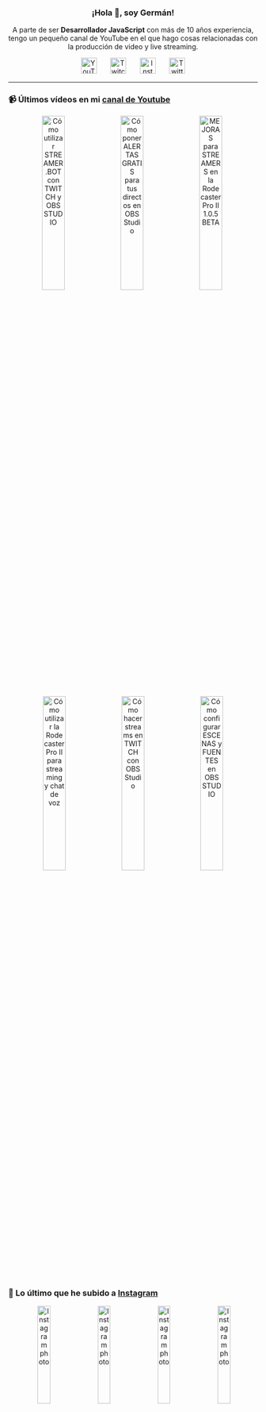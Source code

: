 <p align="center" width="300">
  <h3 align="center">¡Hola 👋, soy Germán!</h3>
</p>

<p align="center">A parte de ser <strong>Desarrollador JavaScript</strong> con más de 10 años experiencia, tengo un pequeño canal de YouTube en el que hago cosas relacionadas con la producción de video y live streaming.</p>

<p align="center">
  <a href="https://youtube.com/@germix" target="blank"><img src="https://cdn.simpleicons.org/youtube/FF0000" alt="YouTube" title="YouTube" width="32px" /></a>
  &#8287;&#8287;&#8287;&#8287;&#8287;
  <a href="https://twitch.tv/germix_tv" target="blank"><img src="https://cdn.simpleicons.org/twitch/9146FF" alt="Twitch" title="Twitch" width="32px" /></a>
  &#8287;&#8287;&#8287;&#8287;&#8287;
  <a href="https://instagram.com/germix_tv" target="blank"><img src="https://cdn.simpleicons.org/instagram/E4405F" alt="Instagram" title="Instagram" width="32px" /></a>
  &#8287;&#8287;&#8287;&#8287;&#8287;
  <a href="https://twitter.com/germix_tv" target="blank"><img src="https://cdn.simpleicons.org/twitter/1DA1F2" alt="Twitter" title="Twitter" width="32px" />
  </a>
</p>

<hr />

<p align="center">
  <h3>📹 Últimos vídeos en mi <a href="https://youtube.com/@germix?sub_confirmation=1" target="blank">canal de Youtube</a></h3>
</p>
<p align="center">&#8287;<a href="https://youtu.be/2AilFoiYnlc" target="blank"><img width="30%" src="https://img.youtube.com/vi/2AilFoiYnlc/mqdefault.jpg" alt="Cómo utilizar STREAMER.BOT con TWITCH y OBS STUDIO" title="Cómo utilizar STREAMER.BOT con TWITCH y OBS STUDIO" /></a>  &#8287;<a href="https://youtu.be/3EUPLZjGjkY" target="blank"><img width="30%" src="https://img.youtube.com/vi/3EUPLZjGjkY/mqdefault.jpg" alt="Cómo poner ALERTAS GRATIS para tus directos en OBS Studio" title="Cómo poner ALERTAS GRATIS para tus directos en OBS Studio" /></a>  &#8287;<a href="https://youtu.be/3mLzME7gODA" target="blank"><img width="30%" src="https://img.youtube.com/vi/3mLzME7gODA/mqdefault.jpg" alt="MEJORAS para STREAMERS en la Rodecaster Pro II 1.0.5 BETA" title="MEJORAS para STREAMERS en la Rodecaster Pro II 1.0.5 BETA" /></a>  &#8287;<a href="https://youtu.be/8784wBhHpVo" target="blank"><img width="30%" src="https://img.youtube.com/vi/8784wBhHpVo/mqdefault.jpg" alt="Cómo utilizar la Rodecaster Pro II para streaming y chat de voz" title="Cómo utilizar la Rodecaster Pro II para streaming y chat de voz" /></a>  &#8287;<a href="https://youtu.be/L-Fe5wee3uM" target="blank"><img width="30%" src="https://img.youtube.com/vi/L-Fe5wee3uM/mqdefault.jpg" alt="Cómo hacer streams en TWITCH con OBS Studio" title="Cómo hacer streams en TWITCH con OBS Studio" /></a>  &#8287;<a href="https://youtu.be/TjLFIa8oTSs" target="blank"><img width="30%" src="https://img.youtube.com/vi/TjLFIa8oTSs/mqdefault.jpg" alt="Cómo configurar ESCENAS y FUENTES en OBS STUDIO" title="Cómo configurar ESCENAS y FUENTES en OBS STUDIO" /></a></p>

<p align="center">
  <h3>📸 Lo último que he subido a <a href="https://instagram.com/germix_tv" target="blank">Instagram</a></h3>
</p>
<p align="center">&#8287;<a href='https://instagram.com/p/Cyep5CuxgMj' target='_blank'><img width='22.5%' src='https://instagram.flba2-1.fna.fbcdn.net/v/t51.2885-15/392738410_802497294962561_7766657189876091734_n.jpg?stp=dst-jpg_e15_fr_p1080x1080&_nc_ht=instagram.flba2-1.fna.fbcdn.net&_nc_cat=105&_nc_ohc=2jUqcm7T-FcAX_cJahn&edm=APU89FABAAAA&ccb=7-5&oh=00_AfB0riHLEpDz19z66fFzntETEnpng2yciwUaG0qgxcIQcg&oe=6558EA8F&_nc_sid=bc0c2c' alt='Instagram photo' /></a>  &#8287;<a href='https://instagram.com/p/CyUOrf5R5M1' target='_blank'><img width='22.5%' src='https://instagram.flba2-1.fna.fbcdn.net/v/t51.2885-15/391132186_862394615403356_4456715945864593015_n.jpg?stp=dst-jpg_e15_fr_p1080x1080&_nc_ht=instagram.flba2-1.fna.fbcdn.net&_nc_cat=108&_nc_ohc=f0Q7cZakyO8AX9BKGVl&edm=APU89FABAAAA&ccb=7-5&oh=00_AfBebmLKBdurtaLJ9QVO8AyYaMMjI1MrtARHivITOCth0A&oe=6558B7CD&_nc_sid=bc0c2c' alt='Instagram photo' /></a>  &#8287;<a href='https://instagram.com/p/CyTfNOUxDv_' target='_blank'><img width='22.5%' src='https://instagram.flba2-1.fna.fbcdn.net/v/t51.2885-15/387719271_334399562445173_5871861751405127672_n.jpg?stp=dst-jpg_e15_fr_p1080x1080&_nc_ht=instagram.flba2-1.fna.fbcdn.net&_nc_cat=105&_nc_ohc=tCdaW9O9L1sAX97mt76&edm=APU89FABAAAA&ccb=7-5&oh=00_AfAUFYe64pBLDsIlHpC8EaqOELBKDQsrrOk_jITxlRriig&oe=65587BDF&_nc_sid=bc0c2c' alt='Instagram photo' /></a>  &#8287;<a href='https://instagram.com/p/CyJ0ocWNdkD' target='_blank'><img width='22.5%' src='https://instagram.flba2-1.fna.fbcdn.net/v/t51.2885-15/386845509_335173749039197_8557299097516895657_n.jpg?stp=dst-jpg_e15_fr_p1080x1080&_nc_ht=instagram.flba2-1.fna.fbcdn.net&_nc_cat=105&_nc_ohc=gxZ6HBKsrB4AX_Ey44f&edm=APU89FABAAAA&ccb=7-5&oh=00_AfAorJ7J8ehgj2Tm-tjI6ByGXkpSu4NXBUTwQj_6B634RQ&oe=6558BE45&_nc_sid=bc0c2c' alt='Instagram photo' /></a></p>